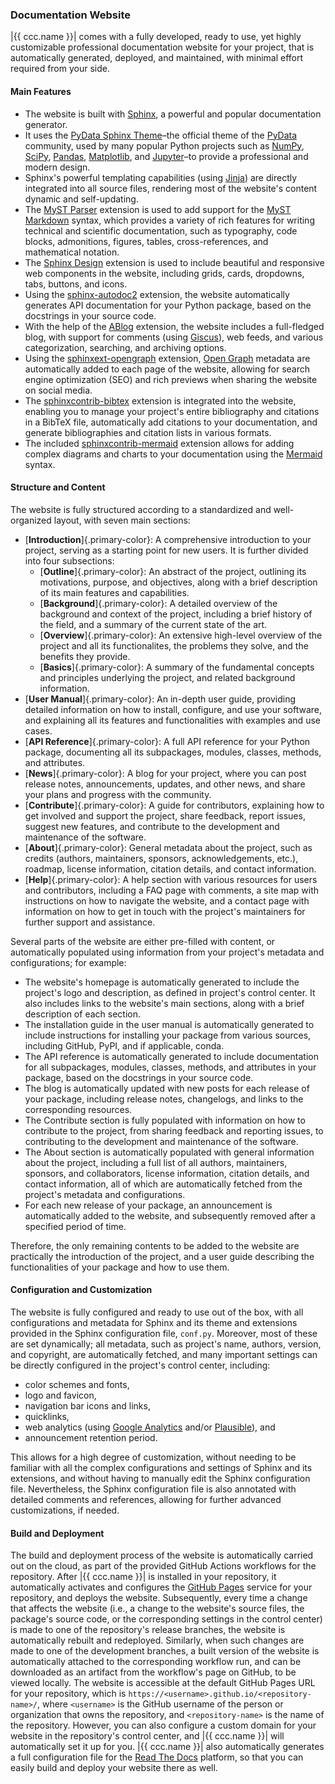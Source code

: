 ### Documentation Website

|{{ ccc.name }}| comes with a fully developed, ready to use,
yet highly customizable professional documentation website for your project,
that is automatically generated, deployed, and maintained,
with minimal effort required from your side.

#### Main Features
- The website is built with [Sphinx](https://github.com/sphinx-doc/sphinx),
  a powerful and popular documentation generator.
- It uses the [PyData Sphinx Theme](https://github.com/pydata/pydata-sphinx-theme)–the
  official theme of the [PyData](https://pydata.org/) community,
  used by many popular Python projects such as
  [NumPy](https://numpy.org/doc/stable/),
  [SciPy](https://docs.scipy.org/doc/scipy/),
  [Pandas](https://pandas.pydata.org/docs/),
  [Matplotlib](https://matplotlib.org/stable/),
  and [Jupyter](https://docs.jupyter.org/en/latest/)–to
  provide a professional and modern design.
- Sphinx's powerful templating capabilities (using [Jinja](https://jinja.palletsprojects.com/))
  are directly integrated into all source files,
  rendering most of the website's content dynamic and self-updating.
- The [MyST Parser](https://github.com/executablebooks/MyST-Parser) extension is used
  to add support for the [MyST Markdown](https://mystmd.org/) syntax,
  which provides a variety of rich features for writing technical and scientific documentation,
  such as typography, code blocks, admonitions, figures, tables, cross-references, and mathematical notation.
- The [Sphinx Design](https://github.com/executablebooks/sphinx-design) extension is used
  to include beautiful and responsive web components in the website,
  including grids, cards, dropdowns, tabs, buttons, and icons.
- Using the [sphinx-autodoc2](https://github.com/sphinx-extensions2/sphinx-autodoc2) extension,
  the website automatically generates API documentation for your Python package,
  based on the docstrings in your source code.
- With the help of the [ABlog](https://github.com/sunpy/ablog) extension,
  the website includes a full-fledged blog,
  with support for comments (using [Giscus](https://giscus.app/)),
  web feeds, and various categorization, searching, and archiving options.
- Using the [sphinxext-opengraph](https://github.com/wpilibsuite/sphinxext-opengraph) extension,
  [Open Graph](https://ogp.me/) metadata are automatically added to each page of the website,
  allowing for search engine optimization (SEO) and rich previews when sharing the website on social media.
- The [sphinxcontrib-bibtex](https://github.com/mcmtroffaes/sphinxcontrib-bibtex) extension
  is integrated into the website, enabling you to manage your project's entire bibliography
  and citations in a BibTeX file, automatically add citations to your documentation,
  and generate bibliographies and citation lists in various formats.
- The included [sphinxcontrib-mermaid](https://github.com/mgaitan/sphinxcontrib-mermaid) extension
  allows for adding complex diagrams and charts to your documentation using the
  [Mermaid](https://github.com/mermaid-js/mermaid) syntax.


#### Structure and Content

The website is fully structured according to a standardized and well-organized layout,
with seven main sections:
- [**Introduction**]{.primary-color}: A comprehensive introduction to your project,
  serving as a starting point for new users.
  It is further divided into four subsections:
  - [**Outline**]{.primary-color}: An abstract of the project, outlining its motivations, purpose, and objectives,
    along with a brief description of its main features and capabilities.
  - [**Background**]{.primary-color}: A detailed overview of the background and context of the project,
    including a brief history of the field, and a summary of the current state of the art.
  - [**Overview**]{.primary-color}: An extensive high-level overview of the project and all its functionalites,
    the problems they solve, and the benefits they provide.
  - [**Basics**]{.primary-color}: A summary of the fundamental concepts and principles
    underlying the project, and related background information.
- [**User Manual**]{.primary-color}: An in-depth user guide, providing detailed information
  on how to install, configure, and use your software,
  and explaining all its features and functionalities with examples and use cases.
- [**API Reference**]{.primary-color}: A full API reference for your Python package,
  documenting all its subpackages, modules, classes, methods, and attributes.
- [**News**]{.primary-color}: A blog for your project, where you can post release notes,
  announcements, updates, and other news,
  and share your plans and progress with the community.
- [**Contribute**]{.primary-color}: A guide for contributors, explaining how to get involved and support the project,
  share feedback, report issues, suggest new features,
  and contribute to the development and maintenance of the software.
- [**About**]{.primary-color}: General metadata about the project,
  such as credits (authors, maintainers, sponsors, acknowledgements, etc.),
  roadmap, license information, citation details, and contact information.
- [**Help**]{.primary-color}: A help section with various resources for users and contributors,
  including a FAQ page with comments, a site map with instructions on how to navigate the website,
  and a contact page with information on how to get in touch with the project's maintainers
  for further support and assistance.

Several parts of the website are either pre-filled with content, or automatically populated
using information from your project's metadata and configurations; for example:
- The website's homepage is automatically generated to include the project's logo and description,
  as defined in project's control center.
  It also includes links to the website's main sections,
  along with a brief description of each section.
- The installation guide in the user manual is automatically generated to include
  instructions for installing your package from various sources,
  including GitHub, PyPI, and if applicable, conda.
- The API reference is automatically generated to include documentation for all subpackages,
  modules, classes, methods, and attributes in your package,
  based on the docstrings in your source code.
- The blog is automatically updated with new posts for each release of your package,
  including release notes, changelogs, and links to the corresponding resources.
- The Contribute section is fully populated with information on how to contribute to the project,
  from sharing feedback and reporting issues,
  to contributing to the development and maintenance of the software.
- The About section is automatically populated with general information about the project,
  including a full list of all authors, maintainers, sponsors, and collaborators,
  license information, citation details, and contact information,
  all of which are automatically fetched from the project's metadata and configurations.
- For each new release of your package, an announcement is automatically added to the website,
  and subsequently removed after a specified period of time.

Therefore, the only remaining contents to be added to the website are practically
the introduction of the project,
and a user guide describing the functionalities of your package and how to use them.


#### Configuration and Customization

The website is fully configured and ready to use out of the box,
with all configurations and metadata for Sphinx and its theme and extensions
provided in the Sphinx configuration file, `conf.py`.
Moreover, most of these are set dynamically;
all metadata, such as project's name, authors, version, and copyright, are automatically fetched,
and many important settings can be directly configured in the project's control center, including:
- color schemes and fonts,
- logo and favicon,
- navigation bar icons and links,
- quicklinks,
- web analytics
  (using [Google Analytics](https://analytics.google.com/) and/or [Plausible](https://plausible.io/)), and
- announcement retention period.

This allows for a high degree of customization,
without needing to be familiar with all the complex configurations and settings of Sphinx and its extensions,
and without having to manually edit the Sphinx configuration file.
Nevertheless, the Sphinx configuration file is also annotated with detailed comments and references,
allowing for further advanced customizations, if needed.


#### Build and Deployment

The build and deployment process of the website is automatically carried out on the cloud,
as part of the provided GitHub Actions workflows for the repository.
After |{{ ccc.name }}| is installed in your repository,
it automatically activates and configures the [GitHub Pages](https://pages.github.com/) service
for your repository, and deploys the website.
Subsequently, every time a change that affects the website
(i.e., a change to the website's source files, the package's source code,
or the corresponding settings in the control center)
is made to one of the repository's release branches,
the website is automatically rebuilt and redeployed.
Similarly, when such changes are made to one of the development branches,
a built version of the website is automatically attached to the corresponding workflow run,
and can be downloaded as an artifact from the workflow's page on GitHub, to be viewed locally.
The website is accessible at the default GitHub Pages URL for your repository,
which is `https://<username>.github.io/<repository-name>/`,
where `<username>` is the GitHub username of the person or organization that owns the repository,
and `<repository-name>` is the name of the repository.
However, you can also configure a custom domain
for your website in the repository's control center,
and |{{ ccc.name }}| will automatically set it up for you.
|{{ ccc.name }}| also automatically generates a full configuration file for the
[Read The Docs](https://readthedocs.org/) platform,
so that you can easily build and deploy your website there as well.
